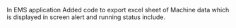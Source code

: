 In EMS application Added code to export excel sheet  of Machine data which is displayed in screen alert and running status include.
